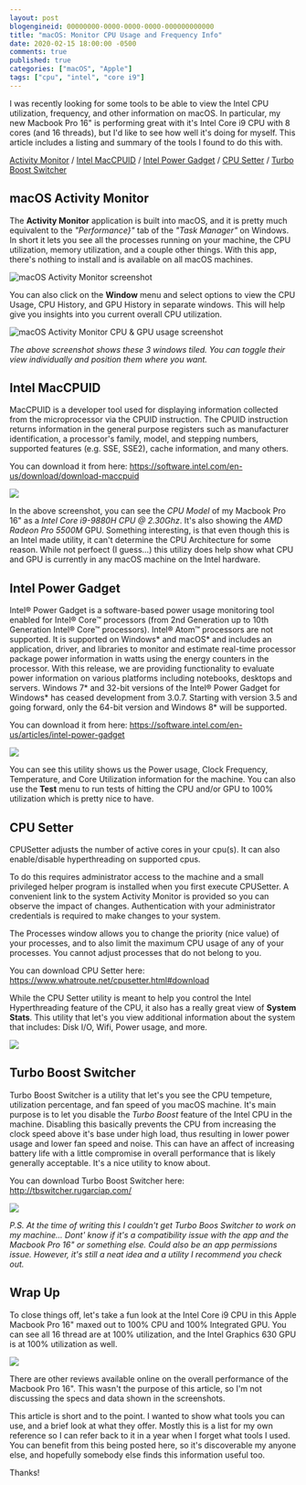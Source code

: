 ```yaml
---
layout: post
blogengineid: 00000000-0000-0000-0000-000000000000
title: "macOS: Monitor CPU Usage and Frequency Info"
date: 2020-02-15 18:00:00 -0500
comments: true
published: true
categories: ["macOS", "Apple"]
tags: ["cpu", "intel", "core i9"]
---
```


I was recently looking for some tools to be able to view the Intel CPU utilization, frequency, and other information on macOS. In particular, my new Macbook Pro 16" is performing great with it's Intel Core i9 CPU with 8 cores (and 16 threads), but I'd like to see how well it's doing for myself. This article includes a listing and summary of the tools I found to do this with.

<a href="#activity">Activity Monitor</a> / <a href="maccpuid">Intel MacCPUID</a> / <a href="#power">Intel Power Gadget</a> / <a href="#cpusetter">CPU Setter</a> / <a href="#turbo">Turbo Boost Switcher</a>

<a id="activity"></a>
## macOS Activity Monitor

The **Activity Monitor** application is built into macOS, and it is pretty much equivalent to the _"Performance}"_ tab of the _"Task Manager"_ on Windows. In short it lets you see all the processes running on your machine, the CPU utilization, memory utilization, and a couple other things. With this app, there's nothing to install and is available on all macOS machines.

![macOS Activity Monitor screenshot](/images/posts/2020-02-15-macos-monitor-cpu-usage-info/macos-activity-monitor.jpg "macOS Activity Monitor screenshot")

You can also click on the **Window** menu and select options to view the CPU Usage, CPU History, and GPU History in separate windows. This will help give you insights into you current overall CPU utilization.

![macOS Activity Monitor CPU & GPU usage screenshot](/images/posts/2020-02-15-macos-monitor-cpu-usage-info/macos-activity-monitor-cpu-gpu-history.jpg "macOS Activity Monitor CPU & GPU usage screenshot")

_The above screenshot shows these 3 windows tiled. You can toggle their view individually and position them where you want._

<!-- ad -->

<a id="maccpuid"></a>
## Intel MacCPUID

MacCPUID is a developer tool used for displaying information collected from the microprocessor via the CPUID instruction. The CPUID instruction returns information in the general purpose registers such as manufacturer identification, a processor's family, model, and stepping numbers, supported features (e.g. SSE, SSE2), cache information, and many others.

You can download it from here: <https://software.intel.com/en-us/download/download-maccpuid>

![](/images/posts/2020-02-15-macos-monitor-cpu-usage-info/intel-maccpuid-macos.jpg)

In the above screenshot, you can see the _CPU Model_ of my Macbook Pro 16" as a _Intel Core i9-9880H CPU @ 2.30Ghz_. It's also showing the _AMD Radeon Pro 5500M_ GPU. Something interesting, is that even though this is an Intel made utility, it can't determine the CPU Architecture for some reason. While not perfoect (I guess...) this utilizy does help show what CPU and GPU is currently in any macOS machine on the Intel hardware.

<a id="power"></a>
## Intel Power Gadget

Intel® Power Gadget is a software-based power usage monitoring tool enabled for Intel® Core™ processors (from 2nd Generation up to 10th Generation Intel® Core™ processors). Intel® Atom™ processors are not supported. It is supported on Windows* and macOS* and includes an application, driver, and libraries to monitor and estimate real-time processor package power information in watts using the energy counters in the processor. With this release, we are providing functionality to evaluate power information on various platforms including notebooks, desktops and servers. Windows 7* and 32-bit versions of the Intel® Power Gadget for Windows* has ceased development from 3.0.7. Starting with version 3.5 and going forward, only the 64-bit version and Windows 8* will be supported.

You can download it from here: <https://software.intel.com/en-us/articles/intel-power-gadget>

![](/images/posts/2020-02-15-macos-monitor-cpu-usage-info/intel-power-gadget-macos.jpg)

You can see this utility shows us the Power usage, Clock Frequency, Temperature, and Core Utilization information for the machine. You can also use the **Test** menu to run tests of hitting the CPU and/or GPU to 100% utilization which is pretty nice to have.

<a id="cpusetter"></a>
## CPU Setter

CPUSetter adjusts the number of active cores in your cpu(s). It can also enable/disable hyperthreading on supported cpus.

To do this requires administrator access to the machine and a small privileged helper program is installed when you first execute CPUSetter.
A convenient link to the system Activity Monitor is provided so you can observe the impact of changes.
Authentication with your administrator credentials is required to make changes to your system.

The Processes window allows you to change the priority (nice value) of your processes, and to also limit the maximum CPU usage of any of your processes. You cannot adjust processes that do not belong to you.

You can download CPU Setter here: <https://www.whatroute.net/cpusetter.html#download>

While the CPU Setter utility is meant to help you control the Intel Hyperthreading feature of the CPU, it also has a really great view of **System Stats**. This utility that let's you view additional information about the system that includes: Disk I/O, Wifi, Power usage, and more.

![](/images/posts/2020-02-15-macos-monitor-cpu-usage-info/cpu-setter.jpg)

<a id="turbo"></a>
## Turbo Boost Switcher

Turbo Boost Switcher is a utility that let's you see the CPU tempeture, utilization percentage, and fan speed of you macOS machine. It's main purpose is to let you disable the _Turbo Boost_ feature of the Intel CPU in the machine. Disabling this basically prevents the CPU from increasing the clock speed above it's base under high load, thus resulting in lower power usage and lower fan speed and noise. This can have an affect of increasing battery life with a little compromise in overall performance that is likely generally acceptable. It's a nice utility to know about.

You can download Turbo Boost Switcher here: <http://tbswitcher.rugarciap.com/>

![](/images/posts/2020-02-15-macos-monitor-cpu-usage-info/turbo-boost-switcher.jpg)

_P.S. At the time of writing this I couldn't get Turbo Boos Switcher to work on my machine... Dont' know if it's a compatibility issue with the app and the Macbook Pro 16" or something else. Could also be an app permissions issue. However, it's still a neat idea and a utility I recommend you check out._

## Wrap Up

To close things off, let's take a fun look at the Intel Core i9 CPU in this Apple Macbook Pro 16" maxed out to 100% CPU and 100% Integrated GPU. You can see all 16 thread are at 100% utilization, and the Intel Graphics 630 GPU is at 100% utilization as well.

![](/images/posts/2020-02-15-macos-monitor-cpu-usage-info/macbook-pro-16-2019-i9-max-load-cpu-gpu.jpg)

There are other reviews available online on the overall performance of the Macbook Pro 16". This wasn't the purpose of this article, so I'm not discussing the specs and data shown in the screenshots.

This article is short and to the point. I wanted to show what tools you can use, and a brief look at what they offer. Mostly this is a list for my own reference so I can refer back to it in a year when I forget what tools I used. You can benefit from this being posted here, so it's discoverable my anyone else, and hopefully somebody else finds this information useful too.

Thanks!